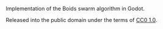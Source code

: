 Implementation of the Boids swarm algorithm in Godot.

Released into the public domain under the terms of [CC0 1.0](https://creativecommons.org/publicdomain/zero/1.0/).
